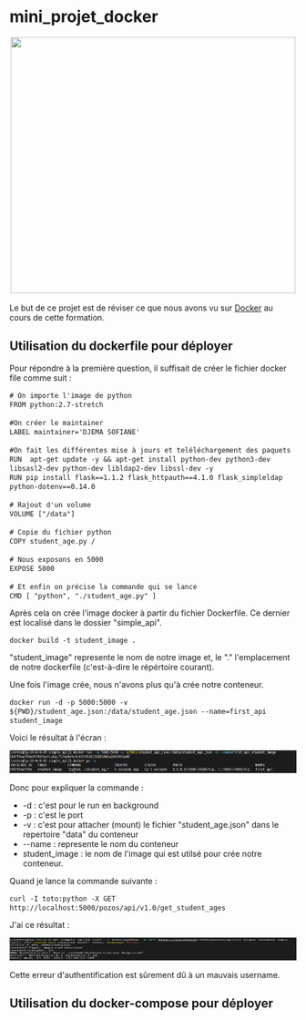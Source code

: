 # mini_projet_docker


<div align="center">
<img src="https://jolicode.com/media/original/2013/10/homepage-docker-logo.png" width="500" height="450" />
</div>

Le but de ce projet est de réviser ce que nous avons vu sur [Docker](https://www.docker.com/) au cours de cette formation.

## Utilisation du dockerfile pour déployer 

Pour répondre à la première question, il suffisait de créer le fichier docker file comme suit :

```
# On importe l'image de python
FROM python:2.7-stretch 

#On créer le maintainer
LABEL maintainer='DJEMA SOFIANE' 

#On fait les différentes mise à jours et teléléchargement des paquets
RUN  apt-get update -y && apt-get install python-dev python3-dev libsasl2-dev python-dev libldap2-dev libssl-dev -y 
RUN pip install flask==1.1.2 flask_httpauth==4.1.0 flask_simpleldap python-dotenv==0.14.0

# Rajout d'un volume 
VOLUME ["/data"]

# Copie du fichier python
COPY student_age.py /

# Nous exposons en 5000
EXPOSE 5000

# Et enfin on précise la commande qui se lance
CMD [ "python", "./student_age.py" ]

```
Après cela on crée l'image docker à partir du fichier Dockerfile. Ce dernier est localisé dans le dossier "simple_api".
```
docker build -t student_image .
```
"student_image" represente le nom de notre image et, le "." l'emplacement de notre dockerfile (c'est-à-dire le répértoire courant).

Une fois l'image crée, nous n'avons plus qu'à crée notre conteneur.
```
docker run -d -p 5000:5000 -v ${PWD}/student_age.json:/data/student_age.json --name=first_api student_image
```
Voici le résultat à l'écran :
<div align="center">
<img src="images\container_run.PNG" width="800" height="40" />
</div>


Donc pour expliquer la commande :
 * -d : c'est pour le run en background
 * -p : c'est le port
 * -v : c'est pour attacher (mount) le fichier "student_age.json" dans le repertoire "data" du conteneur
 * --name : represente le nom du conteneur
 * student_image : le nom de l'image qui est utilsé pour crée notre conteneur.

Quand je lance la commande suivante :

```
curl -I toto:python -X GET http://localhost:5000/pozos/api/v1.0/get_student_ages
```
J'ai ce résultat :

<div align="center">
<img src="images\curl.PNG" width="800" height="40" />
</div>

Cette erreur d'authentification est sûrement dû à un mauvais username.


## Utilisation du docker-compose pour déployer 
